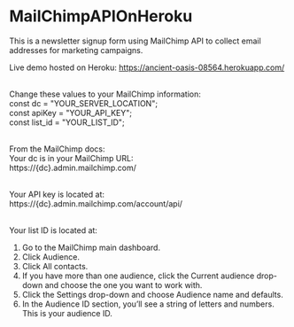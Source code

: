 # MailChimpAPIOnHeroku

This is a newsletter signup form using MailChimp API to collect email addresses for marketing campaigns.<br />

Live demo hosted on Heroku:
https://ancient-oasis-08564.herokuapp.com/<br /><br />

Change these values to your MailChimp information:<br />
const dc = "YOUR_SERVER_LOCATION";<br />
const apiKey = "YOUR_API_KEY";<br />
const list_id = "YOUR_LIST_ID"; <br /><br />

From the MailChimp docs:<br />
Your dc is in your MailChimp URL:<br />
https://{dc}.admin.mailchimp.com/<br /><br />

Your API key is located at:<br />
https://{dc}.admin.mailchimp.com/account/api/<br /><br />

Your list ID is located at:
1) Go to the MailChimp main dashboard.
2) Click Audience.
3) Click All contacts.
4) If you have more than one audience, click the Current audience drop-down and choose the one you want to work with.
5) Click the Settings drop-down and choose Audience name and defaults.
6) In the Audience ID section, you’ll see a string of letters and numbers. This is your audience ID.
